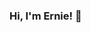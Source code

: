 ### Hi, I'm Ernie! 👋


<!--
**ErnieAtLYD/ErnieAtLYD** is a ✨ _special_ ✨ repository because its `README.md` (this file) appears on your GitHub profile.

Here are some ideas to get you started:


- 🌱 I’m currently learning ...
- 👯 I’m looking to collaborate on ...
- 🤔 I’m looking for help with ...
- 💬 Ask me about ...
- 📫 How to reach me: ...
- 😄 Pronouns: ...
- 🔭 I’m currently an Enterprise Simulator Leader for Strategio. 
- ⚡ Fun fact: ...
-->
